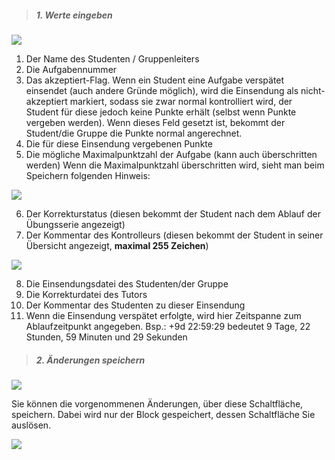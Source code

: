 <!--
  - @file page_admin_markingTool_work_de.md
  -
  - @license http://www.gnu.org/licenses/gpl-3.0.html GPL version 3
  -
  - @package OSTEPU (https://github.com/ostepu/system)
  - @since 0.4.3
  -
  - @author Till Uhlig <till.uhlig@student.uni-halle.de>
  - @date 2016
 -->


> ##### 1. Werte eingeben #####

![](workA.png)

1. Der Name des Studenten / Gruppenleiters
2. Die Aufgabennummer
3. Das akzeptiert-Flag. Wenn ein Student eine Aufgabe verspätet einsendet (auch andere Gründe möglich), wird die Einsendung als nicht-akzeptiert markiert, sodass sie zwar normal kontrolliert wird, der Student für diese jedoch keine Punkte erhält (selbst wenn Punkte vergeben werden). Wenn dieses Feld gesetzt ist, bekommt der Student/die Gruppe die Punkte normal angerechnet.
4. Die für diese Einsendung vergebenen Punkte
5. Die mögliche Maximalpunktzahl der Aufgabe (kann auch überschritten werden)
Wenn die Maximalpunktzahl überschritten wird, sieht man beim Speichern folgenden Hinweis:

![](workE.png)

6. Der Korrekturstatus (diesen bekommt der Student nach dem Ablauf der Übungsserie angezeigt)
7. Der Kommentar des Kontrolleurs (diesen bekommt der Student in seiner Übersicht angezeigt, **maximal 255 Zeichen**)

![](workC.png)

8. Die Einsendungsdatei des Studenten/der Gruppe
9. Die Korrekturdatei des Tutors
10. Der Kommentar des Studenten zu dieser Einsendung
11. Wenn die Einsendung verspätet erfolgte, wird hier Zeitspanne zum Ablaufzeitpunkt angegeben.
Bsp.: +9d 22:59:29 bedeutet 9 Tage, 22 Stunden, 59 Minuten und 29 Sekunden

> ##### 2. Änderungen speichern #####

![](workB.png)

Sie können die vorgenommenen Änderungen, über diese Schaltfläche, speichern.
Dabei wird nur der Block gespeichert, dessen Schaltfläche Sie auslösen.

![](workD.png)